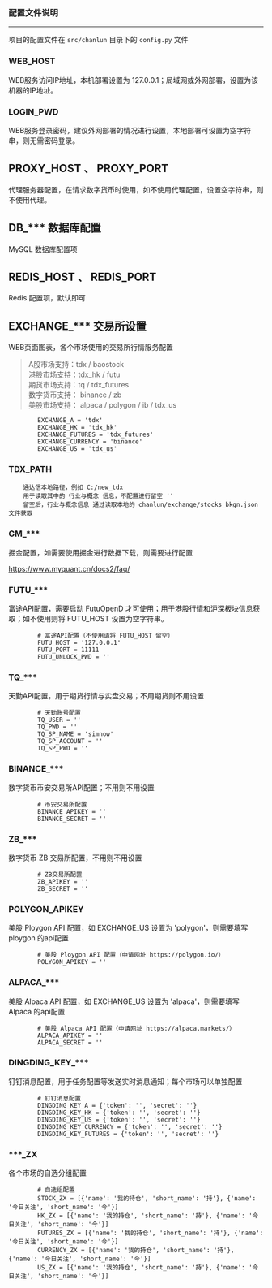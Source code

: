 ### 配置文件说明

---

项目的配置文件在 `src/chanlun` 目录下的 `config.py` 文件

### WEB_HOST

WEB服务访问IP地址，本机部署设置为 127.0.0.1；局域网或外网部署，设置为该机器的IP地址。

### LOGIN_PWD

WEB服务登录密码，建议外网部署的情况进行设置，本地部署可设置为空字符串，则无需密码登录。

## PROXY_HOST 、 PROXY_PORT

代理服务器配置，在请求数字货币时使用，如不使用代理配置，设置空字符串，则不使用代理。

## DB_*** 数据库配置

MySQL 数据库配置项

## REDIS_HOST 、 REDIS_PORT

Redis 配置项，默认即可

## EXCHANGE_*** 交易所设置

WEB页面图表，各个市场使用的交易所行情服务配置
> A股市场支持：tdx / baostock    
> 港股市场支持：tdx_hk / futu    
> 期货市场支持：tq / tdx_futures    
> 数字货币支持： binance / zb    
> 美股市场支持： alpaca / polygon / ib / tdx_us

            EXCHANGE_A = 'tdx'
            EXCHANGE_HK = 'tdx_hk'
            EXCHANGE_FUTURES = 'tdx_futures'
            EXCHANGE_CURRENCY = 'binance'
            EXCHANGE_US = 'tdx_us'

### TDX_PATH

        通达信本地路径，例如 C:/new_tdx    
        用于读取其中的 行业与概念 信息，不配置进行留空 ''   
        留空后，行业与概念信息 通过读取本地的 chanlun/exchange/stocks_bkgn.json 文件获取

### GM_***

掘金配置，如需要使用掘金进行数据下载，则需要进行配置

https://www.myquant.cn/docs2/faq/

### FUTU_***

富途API配置，需要启动 FutuOpenD 才可使用；用于港股行情和沪深板块信息获取；如不使用则将 FUTU_HOST 设置为空字符串。

            # 富途API配置（不使用请将 FUTU_HOST 留空）
            FUTU_HOST = '127.0.0.1'
            FUTU_PORT = 11111
            FUTU_UNLOCK_PWD = ''

### TQ_***

天勤API配置，用于期货行情与实盘交易；不用期货则不用设置

            # 天勤账号配置
            TQ_USER = ''
            TQ_PWD = ''
            TQ_SP_NAME = 'simnow'
            TQ_SP_ACCOUNT = ''
            TQ_SP_PWD = ''

### BINANCE_***

数字货币币安交易所API配置；不用则不用设置

            # 币安交易所配置
            BINANCE_APIKEY = ''
            BINANCE_SECRET = ''

### ZB_***

数字货币 ZB 交易所配置，不用则不用设置

            # ZB交易所配置
            ZB_APIKEY = ''
            ZB_SECRET = ''

### POLYGON_APIKEY

美股 Ploygon API 配置，如 EXCHANGE_US 设置为 'polygon'，则需要填写 ploygon 的api配置

            # 美股 Ploygon API 配置（申请网址 https://polygon.io/）
            POLYGON_APIKEY = ''

### ALPACA_***

美股 Alpaca API 配置，如 EXCHANGE_US 设置为 'alpaca'，则需要填写 Alpaca 的api配置

            # 美股 Alpaca API 配置（申请网址 https://alpaca.markets/）
            ALPACA_APIKEY = ''
            ALPACA_SECRET = ''

### DINGDING_KEY_***

钉钉消息配置，用于任务配置等发送实时消息通知；每个市场可以单独配置

            # 钉钉消息配置
            DINGDING_KEY_A = {'token': '', 'secret': ''}
            DINGDING_KEY_HK = {'token': '', 'secret': ''}
            DINGDING_KEY_US = {'token': '', 'secret': ''}
            DINGDING_KEY_CURRENCY = {'token': '', 'secret': ''}
            DINGDING_KEY_FUTURES = {'token': '', 'secret': ''}

### ***_ZX

各个市场的自选分组配置

            # 自选组配置
            STOCK_ZX = [{'name': '我的持仓', 'short_name': '持'}, {'name': '今日关注', 'short_name': '今'}]
            HK_ZX = [{'name': '我的持仓', 'short_name': '持'}, {'name': '今日关注', 'short_name': '今'}]
            FUTURES_ZX = [{'name': '我的持仓', 'short_name': '持'}, {'name': '今日关注', 'short_name': '今'}]
            CURRENCY_ZX = [{'name': '我的持仓', 'short_name': '持'}, {'name': '今日关注', 'short_name': '今'}]
            US_ZX = [{'name': '我的持仓', 'short_name': '持'}, {'name': '今日关注', 'short_name': '今'}]
